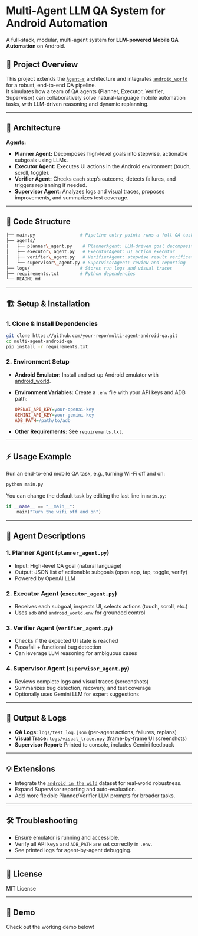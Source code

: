 # Multi-Agent LLM QA System for Android Automation

A full-stack, modular, multi-agent system for **LLM-powered Mobile QA Automation** on Android.  

## 🚀 Project Overview

This project extends the [`Agent-s`](https://github.com/simular-ai/Agent-S) architecture and integrates [`android_world`](https://github.com/google-research/android_world) for a robust, end-to-end QA pipeline.  
It simulates how a team of QA agents (Planner, Executor, Verifier, Supervisor) can collaboratively solve natural-language mobile automation tasks, with LLM-driven reasoning and dynamic replanning.

---

## 🧠 Architecture

**Agents:**
- **Planner Agent:** Decomposes high-level goals into stepwise, actionable subgoals using LLMs.
- **Executor Agent:** Executes UI actions in the Android environment (touch, scroll, toggle).
- **Verifier Agent:** Checks each step’s outcome, detects failures, and triggers replanning if needed.
- **Supervisor Agent:** Analyzes logs and visual traces, proposes improvements, and summarizes test coverage.

---

## 📁 Code Structure

```bash
├── main.py                 # Pipeline entry point: runs a full QA task
├── agents/
│   ├── planner\_agent.py    # PlannerAgent: LLM-driven goal decomposition
│   ├── executor\_agent.py   # ExecutorAgent: UI action executor
│   ├── verifier\_agent.py   # VerifierAgent: stepwise result verification
│   └── supervisor\_agent.py # SupervisorAgent: review and reporting
├── logs/                   # Stores run logs and visual traces
├── requirements.txt        # Python dependencies
└── README.md
````

---

## 🏗️ Setup & Installation

### 1. Clone & Install Dependencies

```bash
git clone https://github.com/your-repo/multi-agent-android-qa.git
cd multi-agent-android-qa
pip install -r requirements.txt
````

### 2. Environment Setup

* **Android Emulator:** Install and set up Android emulator with [android\_world](https://github.com/google-research/android_world).

* **Environment Variables:** Create a `.env` file with your API keys and ADB path:

  ```ini
  OPENAI_API_KEY=your-openai-key
  GEMINI_API_KEY=your-gemini-key
  ADB_PATH=/path/to/adb
  ```

* **Other Requirements:** See `requirements.txt`.

---

## ⚡ Usage Example

Run an end-to-end mobile QA task, e.g., turning Wi-Fi off and on:

```bash
python main.py
```

You can change the default task by editing the last line in `main.py`:

```python
if __name__ == "__main__":
    main("Turn the wifi off and on")
```

---

## 🧩 Agent Descriptions

### 1. Planner Agent (`planner_agent.py`)

* Input: High-level QA goal (natural language)
* Output: JSON list of actionable subgoals (open app, tap, toggle, verify)
* Powered by OpenAI LLM

### 2. Executor Agent (`executor_agent.py`)

* Receives each subgoal, inspects UI, selects actions (touch, scroll, etc.)
* Uses `adb` and `android_world.env` for grounded control

### 3. Verifier Agent (`verifier_agent.py`)

* Checks if the expected UI state is reached
* Pass/fail + functional bug detection
* Can leverage LLM reasoning for ambiguous cases

### 4. Supervisor Agent (`supervisor_agent.py`)

* Reviews complete logs and visual traces (screenshots)
* Summarizes bug detection, recovery, and test coverage
* Optionally uses Gemini LLM for expert suggestions

---

## 📝 Output & Logs

* **QA Logs:** `logs/test_log.json` (per-agent actions, failures, replans)
* **Visual Trace:** `logs/visual_trace.npy` (frame-by-frame UI screenshots)
* **Supervisor Report:** Printed to console, includes Gemini feedback

---

## 💡 Extensions

* Integrate the [`android_in_the_wild`](https://github.com/google-research/android_in_the_wild) dataset for real-world robustness.
* Expand Supervisor reporting and auto-evaluation.
* Add more flexible Planner/Verifier LLM prompts for broader tasks.

---

## 🛠️ Troubleshooting

* Ensure emulator is running and accessible.
* Verify all API keys and `ADB_PATH` are set correctly in `.env`.
* See printed logs for agent-by-agent debugging.

---

## 📄 License

MIT License

---

## 🎥 Demo

Check out the working demo below!

<!--
Or if you have a GIF:
![Demo Animation](demo.gif)
-->

